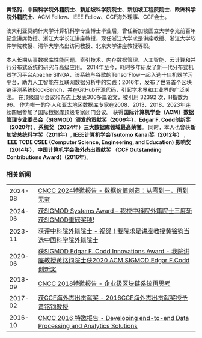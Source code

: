**黄铭钧**，**中国科学院外籍院士**、**新加坡科学院院士**、**新加坡工程院院士**、**欧洲科学院外籍院士**、ACM Fellow、IEEE Fellow、CCF海外理事、CCF会士。
<br><br>澳大利亚莫纳什大学计算机科学专业博士毕业后，曾任新加坡国立大学李光前百年纪念讲席教授、浙江大学长江讲座教授，现任浙江大学求是讲座教授、浙江大学软件学院教授、清华大学杰出访问教授、北京大学讲座教授等职。
<br><br>本人长期从事数据库性能问题、索引技术、内存数据管理、人工智能、云计算和并行分布式系统的研究与高级应用。
2014年至今，耗时多年研发了新一代分布式机器学习平台Apache SINGA，该系统与谷歌的TensorFlow一起入选十佳机器学习平台，助力人工智能在互联网数据分析中的实践；2016年，发布了世界首个区块链评测系统BlockBench，并在GitHub开源代码，引起学术界和工业界的广泛关注。
在顶级国际会议和杂志上发表300多篇论文，被引用 32392 次，H指数为96。
作为唯一的华人和亚太地区数据库专家在2008、2013、2018、2023年连续四届参加了国际数据库顶级专家闭门会议。
获得**国际计算机学会（ACM）数据管理专业委员会（SIGMOD）颁发的贡献奖（2009年）**、**Edgar F. Codd创新奖（2020年）**、**系统奖（2024年）三大数据库领域最高荣誉**。
同时，本人也曾获**新加坡总统科学奖（2011年）**, **IEEE计算机学会Tsutomo Kanai奖（2012年）** , **IEEE TCDE CSEE (Computer Science, Engineering, and Education) 影响奖（2014年）**，**中国计算机学会海外杰出贡献奖 （CCF Outstanding Contributions Award）(2016年)**。

### 相关新闻
<table>
<tbody>
<tr>
<td> 2024-08 </td>
<td> <a href="https://ccf.org.cn/cncc2024/speaker_d_4144"> CNCC 2024特邀报告 - 数据价值创造：从零到一，再到无穷 </a></td>
</tr>
<tr>
<td> 2024-06 </td>
<td> <a href="http://www.cs.zju.edu.cn/csen/2024/0622/c38564a2938308/page.htm"> 获SIGMOD Systems Award – 我校中科院外籍院士三度斩获SIGMOD重磅奖项! </a>
</td>
</tr>
<tr>
<td> 2023-11 </td>
<td> <a href="http://www.cs.zju.edu.cn/csen/2023/1124/c38564a2830297/page.htm"> 获评中科院外籍院士 - 祝贺！我院求是讲座教授黄铭钧当选中国科学院外籍院士 </a>
</td>
</tr>
<tr>
<td> 2020-06 </td>
<td> <a href="http://www.cs.zju.edu.cn/csen/2020/0624/c26739a2158031/page.psp"> 获SIGMOD Edgar F. Codd Innovations Award - 我院讲座教授黄铭钧院士获2020 ACM SIGMOD Edgar F.Codd创新奖 </a></td>
</tr>
<tr>
<td> 2018-09 </td>
<td> <a href="https://cncc2018.ccf.org.cn/cms/news/100000/0000000001/2018/9/10/a2f0c22e20774461901e0e2f41e4f44e.shtml"> CNCC 2018特邀报告 - 企业级区块链系统再思考 </a>
</td>
</tr>
<tr>
<td> 2017-02 </td>
<td> <a href="https://www.ccf.org.cn/Awards/Awards/2017-02-24/583468.shtml"> 获CCF海外杰出贡献奖 - 2016CCF海外杰出贡献奖授予黄铭钧教授 </a>
</td>
</tr>
<tr>
<td> 2016-10 </td>
<td> <a href="https://cncc2018.ccf.org.cn/2016/struct/22.htm"> CNCC 2016 特邀报告 - Developing end-to-end Data Processing and Analytics Solutions </a>
</td>
</tr>
</tbody></table>